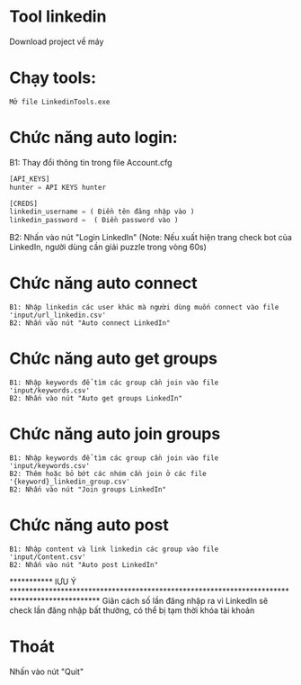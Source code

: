 # Tool linkedin
Download project về máy

# Chạy tools:
``````
Mở file LinkedinTools.exe
``````

# Chức năng auto login:
B1: Thay đổi thông tin trong file Account.cfg
```python
[API_KEYS]
hunter = API KEYS hunter

[CREDS]
linkedin_username = ( Điền tên đăng nhập vào ) 
linkedin_password =  ( Điền password vào ) 
```

B2: Nhấn vào nút "Login LinkedIn"
(Note: Nếu xuất hiện trang check bot của LinkedIn, người dùng cần giải puzzle trong vòng 60s)

# Chức năng auto connect
```
B1: Nhập linkedin các user khác mà người dùng muốn connect vào file 'input/url_linkedin.csv'
B2: Nhấn vào nút "Auto connect LinkedIn"
```

# Chức năng auto get groups
```
B1: Nhập keywords để tìm các group cần join vào file 'input/keywords.csv'
B2: Nhấn vào nút "Auto get groups LinkedIn"
```

# Chức năng auto join groups
```
B1: Nhập keywords để tìm các group cần join vào file 'input/keywords.csv'
B2: Thêm hoặc bỏ bớt các nhóm cần join ở các file '{keyword}_linkedin_group.csv'
B2: Nhấn vào nút "Join groups LinkedIn"
```

# Chức năng auto post
```
B1: Nhập content và link linkedin các group vào file 'input/Content.csv'
B2: Nhấn vào nút "Auto post LinkedIn"
```
*********** lƯU Ý **********************************************************************************************
Giãn cách số lần đăng nhập ra vì LinkedIn sẽ check lần đăng nhập bất thường, có thể bị tạm thời khóa tài khoản
# Thoát
Nhấn vào nút "Quit"
